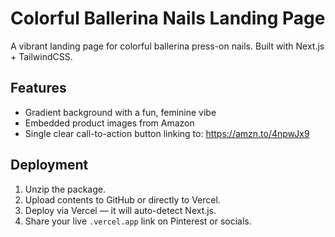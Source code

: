 # Colorful Ballerina Nails Landing Page

A vibrant landing page for colorful ballerina press-on nails. Built with Next.js + TailwindCSS.

## Features
- Gradient background with a fun, feminine vibe
- Embedded product images from Amazon
- Single clear call-to-action button linking to: https://amzn.to/4npwJx9

## Deployment
1. Unzip the package.
2. Upload contents to GitHub or directly to Vercel.
3. Deploy via Vercel — it will auto-detect Next.js.
4. Share your live `.vercel.app` link on Pinterest or socials.